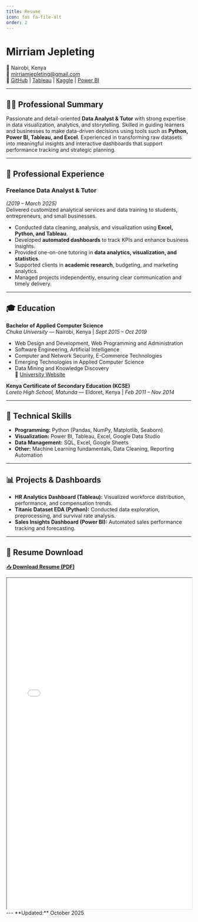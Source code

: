 ```yaml
---
title: Resume
icon: fas fa-file-alt
order: 2
---
```


# Mirriam Jepleting  
📍 Nairobi, Kenya  
📧 [mirriamjepleting@gmail.com](mailto:mirriamjepleting@gmail.com)  
🔗 [GitHub](https://github.com/mirriamjepleting) | [Tableau](https://public.tableau.com/app/profile/mirriam.jepleting) | [Kaggle](https://www.kaggle.com/mirriamjepleting) | [Power BI](https://app.powerbi.com/)

---

## 👩‍💻 Professional Summary
Passionate and detail-oriented **Data Analyst & Tutor** with strong expertise in data visualization, analytics, and storytelling. Skilled in guiding learners and businesses to make data-driven decisions using tools such as **Python, Power BI, Tableau, and Excel**. Experienced in transforming raw datasets into meaningful insights and interactive dashboards that support performance tracking and strategic planning.

---

## 💼 Professional Experience

### **Freelance Data Analyst & Tutor**  
*(2019 – March 2025)*  
Delivered customized analytical services and data training to students, entrepreneurs, and small businesses.

- Conducted data cleaning, analysis, and visualization using **Excel, Python, and Tableau**.  
- Developed **automated dashboards** to track KPIs and enhance business insights.  
- Provided one-on-one tutoring in **data analytics, visualization, and statistics**.  
- Supported clients in **academic research**, budgeting, and marketing analytics.  
- Managed projects independently, ensuring clear communication and timely delivery.

---

## 🎓 Education

**Bachelor of Applied Computer Science**  
*Chuka University* — Nairobi, Kenya | *Sept 2015 – Oct 2019*  
- Web Design and Development, Web Programming and Administration  
- Software Engineering, Artificial Intelligence  
- Computer and Network Security, E-Commerce Technologies  
- Emerging Technologies in Applied Computer Science  
- Data Mining and Knowledge Discovery  
🔗 [University Website](https://www.chuka.ac.ke/)

**Kenya Certificate of Secondary Education (KCSE)**  
*Loreto High School, Matunda* — Eldoret, Kenya | *Feb 2011 – Nov 2014*

---

## 🧰 Technical Skills
- **Programming:** Python (Pandas, NumPy, Matplotlib, Seaborn)  
- **Visualization:** Power BI, Tableau, Excel, Google Data Studio  
- **Data Management:** SQL, Excel, Google Sheets  
- **Other:** Machine Learning fundamentals, Data Cleaning, Reporting Automation  

---

## 📊 Projects & Dashboards
- **HR Analytics Dashboard (Tableau):** Visualized workforce distribution, performance, and compensation trends.  
- **Titanic Dataset EDA (Python):** Conducted data exploration, preprocessing, and survival rate analysis.  
- **Sales Insights Dashboard (Power BI):** Automated sales performance tracking and forecasting.  

---

## 📁 Resume Download
[📥 **Download Resume (PDF)**](/assets/Mirriam_Jepleting_Resume.pdf)

<iframe src="/assets/Mirriam_Jepleting_Resume.pdf" width="100%" height="900px"></iframe>
---
**Updated:** October 2025

